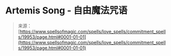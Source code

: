 <!--yml

category: 未分类

date: 2024-06-12 19:02:21

-->

# Artemis Song - 自由魔法咒语

> 来源：[https://www.spellsofmagic.com/spells/love_spells/commitment_spells/19953/page.html#0001-01-01](https://www.spellsofmagic.com/spells/love_spells/commitment_spells/19953/page.html#0001-01-01)
